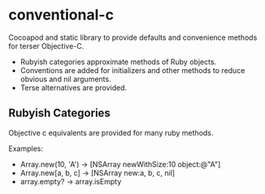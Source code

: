 conventional-c
==============

Cocoapod and static library to provide defaults and convenience methods for terser Objective-C.
 * Rubyish categories approximate methods of Ruby objects.
 * Conventions are added for initializers and other methods to reduce obvious and nil arguments.
 * Terse alternatives are provided.


Rubyish Categories
------------------
Objective c equivalents are provided for many ruby methods.

Examples:
 * Array.new(10, 'A') -> [NSArray newWithSize:10 object:@"A"]
 * Array.new[a, b, c] -> [NSArray new:a, b, c, nil]
 * array.empty? -> array.isEmpty

